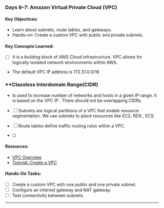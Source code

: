 
### **Days 6–7: Amazon Virtual Private Cloud (VPC)**
#### **Key Objectives:**
- Learn about subnets, route tables, and gateways.
- Hands-on: Create a custom VPC with public and private subnets.

#### **Key Concepts Learned:**
- [ ] It is a building block of AWS Cloud infrastructure. VPC allows for logically isolated network environments within AWS.
- The default VPC IP address is 172.31.0.0/16
### **Classless Interdomain Range(CIDR)
- Is used to increase number of networks and hosts in a given IP range. It is based on the VPC IP . There should not be overlapping CIDRs
- [ ] Subnets are logical partitions of a VPC that enable resource segmentation. We use subnets to place resources like EC2, RDS , ECS.

- [ ] Route tables define traffic routing rules within a VPC.
- [ ] 

#### **Resources:**
- [VPC Overview](https://aws.amazon.com/vpc/)
- [Tutorial: Create a VPC](https://docs.aws.amazon.com/vpc/latest/userguide/vpc-getting-started.html)

#### **Hands-On Tasks:**
- [ ] Create a custom VPC with one public and one private subnet.
- [ ] Configure an internet gateway and NAT gateway.
- [ ] Test connectivity between subnets.

---

